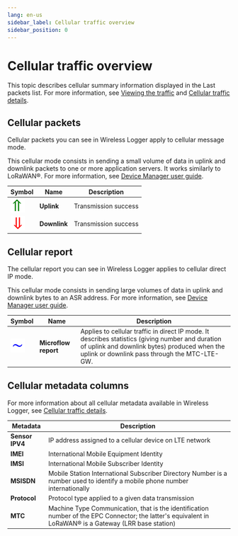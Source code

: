 ```yaml
---
lang: en-us
sidebar_label: Cellular traffic overview
sidebar_position: 0
---
```


# Cellular traffic overview

This topic describes cellular summary information displayed in the Last packets list. For more information, see
[Viewing the traffic](../viewing/view-traffic) and [Cellular traffic details](cellular-traffic-details).

## Cellular packets

Cellular packets you can see in Wireless Logger apply to cellular
message mode.

This cellular mode consists in sending a small volume of data in uplink
and downlink packets to one or more application servers. It works
similarly to LoRaWAN®. For more information, see [Device Manager user guide](../../../../user-guide-tpw/device-manager/index.md).

| Symbol                        | Name         | Description          |
|-------------------------------|--------------|----------------------|
| ![](./../_images/uplink.png)   | **Uplink**   | Transmission success |
| ![](./../_images/downlink.png) | **Downlink** | Transmission success |

## Cellular report

The cellular report you can see in Wireless Logger applies to cellular
direct IP mode.

This cellular mode consists in sending large volumes of data in uplink
and downlink bytes to an ASR address. For more information, see [Device Manager user guide](../../../../user-guide-tpw/device-manager/index.md).

| Symbol                                              | Name                 | Description                                                                                                                                                                                        |
|-----------------------------------------------------|----------------------|----------------------------------------------------------------------------------------------------------------------------------------------------------------------------------------------------|
| ![](./_images/microflowreport.png) | **Microflow report** | Applies to cellular traffic in direct IP mode. It describes statistics (giving number and duration of uplink and downlink bytes) produced when the uplink or downlink pass through the MTC-LTE-GW. |

## Cellular metadata columns

For more information about all cellular metadata available in Wireless
Logger, see [Cellular traffic details](cellular-traffic-details).

| Metadata        | Description                                                                                                                                             |
|-----------------|---------------------------------------------------------------------------------------------------------------------------------------------------------|
| **Sensor IPV4** | IP address assigned to a cellular device on LTE network                                                                                                 |
| **IMEI**        | International Mobile Equipment Identity                                                                                                                 |
| **IMSI**        | International Mobile Subscriber Identity                                                                                                                |
| **MSISDN**      | Mobile Station International Subscriber Directory Number is a number used to identify a mobile phone number internationally                             |
| **Protocol**    | Protocol type applied to a given data transmission                                                                                                      |
| **MTC**         | Machine Type Communication, that is the identification number of the EPC Connector; the latter's equivalent in LoRaWAN® is a Gateway (LRR base station) |
